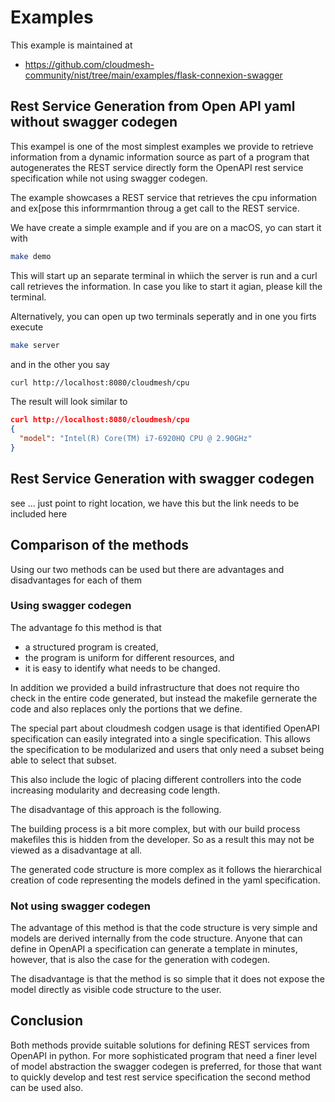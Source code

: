 # Examples

This example is maintained at

* <https://github.com/cloudmesh-community/nist/tree/main/examples/flask-connexion-swagger>



## Rest Service Generation from Open API yaml without swagger codegen

This exampel is one of the most simplest examples we provide to
retrieve information from a dynamic information source as part of a
program that autogenerates the REST service directly form the OpenAPI
rest service specification while not using swagger codegen.

The example showcases a REST service that retrieves the cpu
information and
ex[pose this informrmantion throug a get call to the REST service.

We have create a simple example and if you are on a macOS, yo can start it with

```bash
make demo
```

This will start up an separate terminal in whiich the server is run
and a curl call retrieves the information. In case you like to start
it agian, please kill the terminal.

Alternatively, you can open up two terminals seperatly and in one you
firts execute

```bash
make server
```

and in the other you say

```bash
curl http://localhost:8080/cloudmesh/cpu
```

The result will look similar to

```json
curl http://localhost:8080/cloudmesh/cpu
{
  "model": "Intel(R) Core(TM) i7-6920HQ CPU @ 2.90GHz"
}
```

## Rest Service Generation with swagger codegen

see ... just point to right location, we have this but the link needs
to be included here

## Comparison of the methods

Using our two methods can be used but there are advantages and
disadvantages for each of them

### Using swagger codegen

The advantage fo this method is that 

* a structured program is created,
* the program is uniform for different resources, and
* it is easy to identify what needs to be changed.

In addition we provided a build infrastructure that does not require
tho check in the entire code generated, but instead the makefile
gernerate the code and also replaces only the portions that we
define.

The special part about cloudmesh codgen usage is that identified
OpenAPI specification can easily integrated into a single
specification. This allows the specification to be modularized and
users that only need a subset being able to select that subset.

This also include the logic of placing different controllers into the
code increasing modularity and decreasing code length.

The disadvantage of this approach is the following.

The building process is a bit more complex, but with our build process
makefiles this is hidden from the developer. So as a result this may
not be viewed as a disadvantage at all.

The generated code structure is more complex as it follows the
hierarchical creation of code representing the models defined in the
yaml specification.

### Not using swagger codegen

The advantage of this method is that the code structure is very simple
and models are derived internally from the code structure. Anyone that
can define in OpenAPI a specification can generate a template in
minutes, however, that is also the case for the generation with codegen.

The disadvantage is that the method is so simple that it does not
expose the model directly as visible code structure to the user.

## Conclusion

Both methods provide suitable solutions for defining REST services
from OpenAPI in python. For more sophisticated program that need a
finer level of model abstraction the swagger codegen is preferred, for
those that want to quickly develop and test rest service specification
the second method can be used also.
